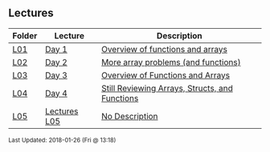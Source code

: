 ## Lectures
| Folder | Lecture | Description|
 | ------------|------------|------------|
 | [L01](https://github.com/rugbyprof/1063-Data-Structures/tree/master/Lectures/L05) | [ Day 1 ](https://github.com/rugbyprof/1063-Data-Structures/tree/master/Lectures/L05) | [ Overview of functions and arrays](https://github.com/rugbyprof/1063-Data-Structures/tree/master/Lectures/L05) |
 | [L02](https://github.com/rugbyprof/1063-Data-Structures/tree/master/Lectures/L05) | [ Day 2 ](https://github.com/rugbyprof/1063-Data-Structures/tree/master/Lectures/L05) | [ More array problems (and functions)](https://github.com/rugbyprof/1063-Data-Structures/tree/master/Lectures/L05) |
 | [L03](https://github.com/rugbyprof/1063-Data-Structures/tree/master/Lectures/L05) | [ Day 3 ](https://github.com/rugbyprof/1063-Data-Structures/tree/master/Lectures/L05) | [ Overview of Functions and Arrays](https://github.com/rugbyprof/1063-Data-Structures/tree/master/Lectures/L05) |
 | [L04](https://github.com/rugbyprof/1063-Data-Structures/tree/master/Lectures/L05) | [ Day 4 ](https://github.com/rugbyprof/1063-Data-Structures/tree/master/Lectures/L05) | [ Still Reviewing Arrays, Structs, and Functions](https://github.com/rugbyprof/1063-Data-Structures/tree/master/Lectures/L05) |
 | [L05](https://github.com/rugbyprof/1063-Data-Structures/tree/master/Lectures/L05) | [ Lectures L05 ](https://github.com/rugbyprof/1063-Data-Structures/tree/master/Lectures/L05) | [ No Description](https://github.com/rugbyprof/1063-Data-Structures/tree/master/Lectures/L05) |

<sup>Last Updated: 2018-01-26 (Fri @ 13:18)</sup>